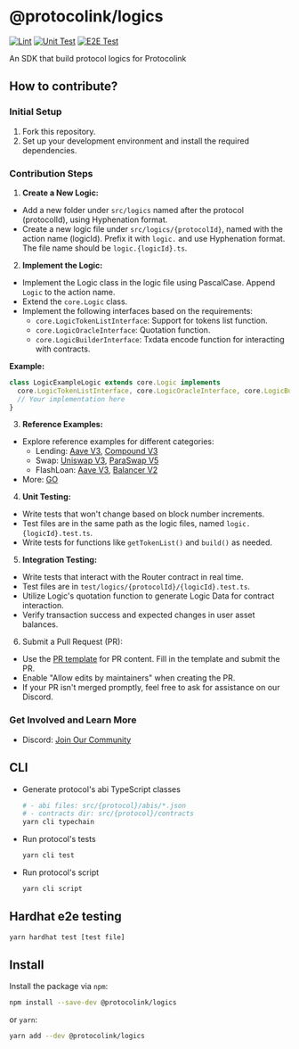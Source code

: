 # @protocolink/logics

[![Lint](https://github.com/dinngo/protocolink-logics/actions/workflows/lint.yml/badge.svg)](https://github.com/dinngo/protocolink-logics/actions/workflows/lint.yml)
[![Unit Test](https://github.com/dinngo/protocolink-logics/actions/workflows/unit-test.yml/badge.svg)](https://github.com/dinngo/protocolink-logics/actions/workflows/unit-test.yml)
[![E2E Test](https://github.com/dinngo/protocolink-logics/actions/workflows/e2e-test.yml/badge.svg)](https://github.com/dinngo/protocolink-logics/actions/workflows/e2e-test.yml)

An SDK that build protocol logics for Protocolink

## How to contribute?

### Initial Setup

1. Fork this repository.
2. Set up your development environment and install the required dependencies.

### Contribution Steps

1. **Create a New Logic:**
  - Add a new folder under `src/logics` named after the protocol (protocolId), using Hyphenation format.
  - Create a new logic file under `src/logics/{protocolId}`, named with the action name (logicId). Prefix it with `logic.` and use Hyphenation format. The file name should be `logic.{logicId}.ts`.

2. **Implement the Logic:**
  - Implement the Logic class in the logic file using PascalCase. Append `Logic` to the action name.
  - Extend the `core.Logic` class.
  - Implement the following interfaces based on the requirements:
    - `core.LogicTokenListInterface`: Support for tokens list function.
    - `core.LogicOracleInterface`: Quotation function.
    - `core.LogicBuilderInterface`: Txdata encode function for interacting with contracts.

  **Example:**
  ```typescript
  class LogicExampleLogic extends core.Logic implements
    core.LogicTokenListInterface, core.LogicOracleInterface, core.LogicBuilderInterface {
    // Your implementation here
  }
  ```

3. **Reference Examples:**
  - Explore reference examples for different categories:
    - Lending: [Aave V3](src/logics/aave-v2/), [Compound V3](src/logics/comopound-v3/)
    - Swap: [Uniswap V3](src/logics/uniswap-v3/), [ParaSwap V5](src/logics/paraswap-v5/)
    - FlashLoan: [Aave V3](src/logics/aave-v3/), [Balancer V2](src/logics/balancer-v2/)
  - More: [GO](src/logics/)

4. **Unit Testing:**
  - Write tests that won't change based on block number increments.
  - Test files are in the same path as the logic files, named `logic.{logicId}.test.ts`.
  - Write tests for functions like `getTokenList()` and `build()` as needed.

5. **Integration Testing:**
  - Write tests that interact with the Router contract in real time.
  - Test files are in `test/logics/{protocolId}/{logicId}.test.ts`.
  - Utilize Logic's quotation function to generate Logic Data for contract interaction.
  - Verify transaction success and expected changes in user asset balances.

6. Submit a Pull Request (PR):
  - Use the [PR template](PULL_REQUEST_TEMPLATE.md) for PR content. Fill in the template and submit the PR.
  - Enable "Allow edits by maintainers" when creating the PR.
  - If your PR isn't merged promptly, feel free to ask for assistance on our Discord.

### Get Involved and Learn More

- Discord: [Join Our Community](https://discord.furucombo.app/)

## CLI

- Generate protocol's abi TypeScript classes

  ```sh
  # - abi files: src/{protocol}/abis/*.json
  # - contracts dir: src/{protocol}/contracts
  yarn cli typechain
  ```

- Run protocol's tests

  ```sh
  yarn cli test
  ```

- Run protocol's script

  ```sh
  yarn cli script
  ```

## Hardhat e2e testing

```sh
yarn hardhat test [test file]
```

## Install

Install the package via `npm`:

```sh
npm install --save-dev @protocolink/logics
```

or `yarn`:

```sh
yarn add --dev @protocolink/logics
```
